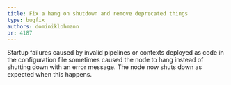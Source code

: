```yaml
---
title: Fix a hang on shutdown and remove deprecated things
type: bugfix
authors: dominiklohmann
pr: 4187
---
```


Startup failures caused by invalid pipelines or contexts deployed as code in the
configuration file sometimes caused the node to hang instead of shutting down
with an error message. The node now shuts down as expected when this happens.
